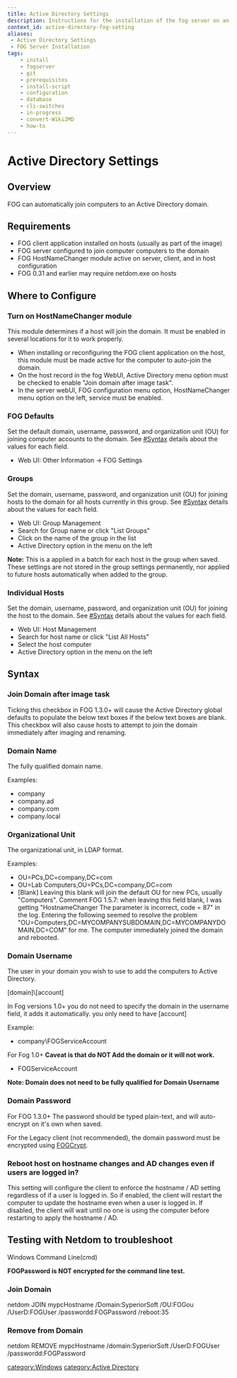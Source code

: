 ```yaml
---
title: Active Directory Settings
description: Instructions for the installation of the fog server on an existing linux server
context_id: active-directory-fog-setting
aliases:
 - Active Directory Settings
 - FOG Server Installation
tags:
    - install
    - fogserver
    - git
    - prerequisites
    - install-script
    - configuration
    - database
    - cli-switches
    - in-progress
    - convert-Wiki2MD
    - how-to
---
```


# Active Directory Settings

## Overview

FOG can automatically join computers to an Active Directory domain.

## Requirements

-   FOG client application installed on hosts (usually as part of the
    image)
-   FOG server configured to join computer computers to the domain
-   FOG HostNameChanger module active on server, client, and in host
    configuration
-   FOG 0.31 and earlier may require netdom.exe on hosts

## Where to Configure

### Turn on HostNameChanger module 

This module determines if a host will join the domain. It must be
enabled in several locations for it to work properly.

-   When installing or reconfiguring the FOG client application on the
    host, this module must be made active for the computer to auto-join
    the domain.
-   On the host record in the fog WebUI, Active Directory menu option
    must be checked to enable \"Join domain after image task\".
-   In the server webUI, FOG configuration menu option, HostNameChanger
    menu option on the left, service must be enabled.

### FOG Defaults 

Set the default domain, username, password, and organization unit (OU)
for joining computer accounts to the domain. See
[#Syntax](#Syntax "wikilink") details about the values for each field.

-   Web UI: Other Information -\> FOG Settings

### Groups

Set the domain, username, password, and organization unit (OU) for
joining hosts to the domain for all hosts currently in this group. See
[#Syntax](#Syntax "wikilink") details about the values for each field.

-   Web UI: Group Management
-   Search for Group name or click \"List Groups\"
-   Click on the name of the group in the list
-   Active Directory option in the menu on the left

**Note:** This is a applied in a batch for each host in the group when
saved. These settings are not stored in the group settings permanently,
nor applied to future hosts automatically when added to the group.

### Individual Hosts

Set the domain, username, password, and organization unit (OU) for
joining the host to the domain. See [#Syntax](#Syntax "wikilink")
details about the values for each field.

-   Web UI: Host Management
-   Search for host name or click \"List All Hosts\"
-   Select the host computer
-   Active Directory option in the menu on the left

## Syntax

### Join Domain after image task

Ticking this checkbox in FOG 1.3.0+ will cause the Active Directory
global defaults to populate the below text boxes if the below text boxes
are blank. This checkbox will also cause hosts to attempt to join the
domain immediately after imaging and renaming.

### Domain Name

The fully qualified domain name.

Examples:

-   company
-   company.ad
-   company.com
-   company.local

### Organizational Unit

The organizational unit, in LDAP format.

Examples:

-   OU=PCs,DC=company,DC=com
-   OU=Lab Computers,OU=PCs,DC=company,DC=com
-   \[Blank\] Leaving this blank will join the default OU for new PCs,
    usually \"Computers\". Comment FOG 1.5.7: when leaving this field
    blank, I was getting \"HostnameChanger The parameter is incorrect,
    code = 87\" in the log. Entering the following seemed to resolve the
    problem
    \"OU=Computers,DC=MYCOMPANYSUBDOMAIN,DC=MYCOMPANYDOMAIN,DC=COM\" for
    me. The computer immediately joined the domain and rebooted.

### Domain Username

The user in your domain you wish to use to add the computers to Active
Directory.

\[domain\]\\\[account\]

In Fog versions 1.0+ you do not need to specify the domain in the
username field, it adds it automatically. you only need to have
\[account\]

Example:

-   company\\FOGServiceAccount

For Fog 1.0+ **Caveat is that do NOT Add the domain or it will not
work.**

-   FOGServiceAccount

**Note: Domain does not need to be fully qualified for Domain Username**

### Domain Password

For FOG 1.3.0+ The password should be typed plain-text, and will
auto-encrypt on it\'s own when saved.

For the Legacy client (not recommended), the domain password must be
encrypted using [FOGCrypt](FOGCrypt "wikilink").

### Reboot host on hostname changes and AD changes even if users are logged in?

This setting will configure the client to enforce the hostname / AD
setting regardless of if a user is logged in. So if enabled, the client
will restart the computer to update the hostname even when a user is
logged in. If disabled, the client will wait until no one is using the
computer before restarting to apply the hostname / AD.

## Testing with Netdom to troubleshoot

Windows Command Line(cmd)

**FOGPassword is NOT encrypted for the command line test.**

### Join Domain

netdom JOIN mypcHostname /Domain:SyperiorSoft /OU:FOGou /UserD:FOGUser
/passwordd:FOGPassword /reboot:35

### Remove from Domain

netdom REMOVE mypcHostname /domain:SyperiorSoft /UserD:FOGUser
/passwordd:FOGPassword

[category:Windows](category:Windows "wikilink") [category:Active
Directory](category:Active_Directory "wikilink")
